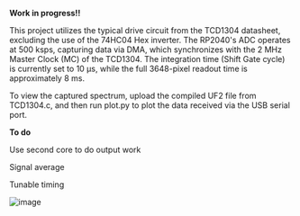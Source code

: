 **Work in progress!!**

This project utilizes the typical drive circuit from the TCD1304 datasheet, excluding the use of the 74HC04 Hex inverter. The RP2040's ADC operates at 500 ksps, capturing data via DMA, which synchronizes with the 2 MHz Master Clock (MC) of the TCD1304. The integration time (Shift Gate cycle) is currently set to 10 µs, while the full 3648-pixel readout time is approximately 8 ms.

To view the captured spectrum, upload the compiled UF2 file from TCD1304.c, and then run plot.py to plot the data received via the USB serial port.

**To do**

Use second core to do output work

Signal average

Tunable timing

![image](https://github.com/user-attachments/assets/d66bbdf7-fa45-4507-a215-32223e8315aa)
